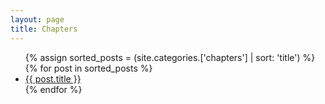 ```yaml
---
layout: page
title: Chapters
---
```


 <ul>
 {% assign sorted_posts = (site.categories.['chapters'] | sort: 'title') %}
{% for post in sorted_posts %}
  <li>
    <a href="{{ base }}{{ post.url }}">{{ post.title }}</a>
  </li>
{% endfor %}
</ul>
